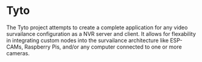 # Tyto
The Tyto project attempts to create a complete application for any video survailance configuration as a NVR server and client.  It allows for flexability in integrating custom nodes into the survailance architecture like ESP-CAMs, Raspberry Pis, and/or any computer connected to one or more cameras.

